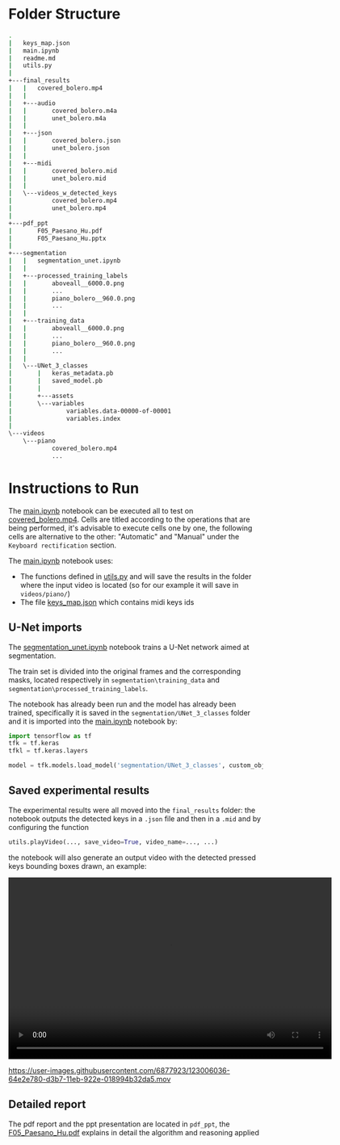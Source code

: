 # Folder Structure
```bash
.
|   keys_map.json
|   main.ipynb
|   readme.md
|   utils.py
|   
+---final_results
|   |   covered_bolero.mp4
|   |   
|   +---audio
|   |       covered_bolero.m4a
|   |       unet_bolero.m4a
|   |       
|   +---json
|   |       covered_bolero.json
|   |       unet_bolero.json
|   |       
|   +---midi
|   |       covered_bolero.mid
|   |       unet_bolero.mid
|   |       
|   \---videos_w_detected_keys
|           covered_bolero.mp4
|           unet_bolero.mp4
|           
+---pdf_ppt
|       F05_Paesano_Hu.pdf
|       F05_Paesano_Hu.pptx
|       
+---segmentation
|   |   segmentation_unet.ipynb
|   |   
|   +---processed_training_labels
|   |       aboveall__6000.0.png
|   |       ...
|   |       piano_bolero__960.0.png
|   |       ...
|   |       
|   +---training_data
|   |       aboveall__6000.0.png
|   |       ...
|   |       piano_bolero__960.0.png
|   |       ...
|   |       
|   \---UNet_3_classes
|       |   keras_metadata.pb
|       |   saved_model.pb
|       |   
|       +---assets
|       \---variables
|               variables.data-00000-of-00001
|               variables.index
|               
\---videos
    \---piano
            covered_bolero.mp4
            ...            
```

# Instructions to Run

The [main.ipynb](main.ipynb) notebook can be executed all to test on [covered_bolero.mp4](videos/piano/covered_bolero.mp4). Cells are titled according to the operations that are being performed, it's advisable to execute cells one by one, the following cells are alternative to the other: "Automatic" and "Manual" under the `Keyboard rectification` section.

The [main.ipynb](main.ipynb) notebook uses:
- The functions defined in [utils.py](utils.py) and will save the results in the folder where the input video is located (so for our example it will save in `videos/piano/`)
- The file [keys_map.json](keys_map.json) which contains midi keys ids

## U-Net imports
The [segmentation_unet.ipynb](segmentation/segmentation_unet.ipynb) notebook trains a U-Net network aimed at segmentation.

The train set is divided into the original frames and the corresponding masks, located respectively in `segmentation\training_data`  and `segmentation\processed_training_labels`.

The notebook has already been run and the model has already been trained, specifically it is saved in the `segmentation/UNet_3_classes` folder and it is imported into the [main.ipynb](main.ipynb) notebook by:
```python
import tensorflow as tf
tfk = tf.keras
tfkl = tf.keras.layers

model = tfk.models.load_model('segmentation/UNet_3_classes', custom_objects={'UpdatedMeanIoU': tf.keras.metrics.MeanIoU})
```

## Saved experimental results
The experimental results were all moved into the `final_results` folder: the notebook outputs the detected keys in a `.json` file and then in a `.mid` and by configuring the function 
```python
utils.playVideo(..., save_video=True, video_name=..., ...)
```
the notebook will also generate an output video with the detected pressed keys bounding boxes drawn, an example:

<div style="text-align: center;">
	<video width="640" height="360" controls>
		<source src="final_results/covered_bolero.mp4" type="video/mp4">
	</video>
</div>


https://user-images.githubusercontent.com/6877923/123006036-64e2e780-d3b7-11eb-922e-018994b32da5.mov


## Detailed report
The pdf report and the ppt presentation are located in `pdf_ppt`, the [F05_Paesano_Hu.pdf](pdf_ppt/F05_Paesano_Hu.pdf) explains in detail the algorithm and reasoning applied

